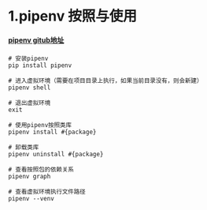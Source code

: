 # 1.pipenv 按照与使用
#### [pipenv gitub地址](https://github.com/pypa/pipenv)
```
# 安装pipenv
pip install pipenv

# 进入虚拟环境（需要在项目目录上执行，如果当前目录没有，则会新建）
pipenv shell

# 退出虚拟环境
exit

# 使用pipenv按照类库
pipenv install #{package}

# 卸载类库
pipenv uninstall #{package}

# 查看按照包的依赖关系
pipenv graph

# 查看虚拟环境执行文件路径
pipenv --venv
```


